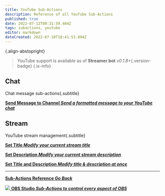 ```yaml
---
title: YouTube Sub-Actions
description: Reference of all YouTube Sub-Actions
published: true
date: 2022-07-12T00:31:59.404Z
tags: subactions, youtube
editor: markdown
dateCreated: 2022-07-10T18:41:53.894Z
---
```


<i class="mdi mdi-youtube text--youtube"></i>{.align-abstopright}

> YouTube support is available as of **Streamer.bot** *v0.1.8+*{.version-badge}
{.is-info}

## Chat
Chat message sub-actions{.subtitle}
<section class="btn-grid my-5">
  
  [<i class="mdi mdi-comment text--youtube"></i>**Send Message to Channel *Send a formatted message to your YouTube chat***](/en/Sub-Actions/Youtube/Send-Message-To-Channel-YouTube)

</section>

## Stream
YouTube stream management{.subtitle}
<section class="btn-grid my-5">
  
  [<i class="mdi mdi-format-title text--youtube"></i>**Set Title *Modify your current stream title***](/en/Sub-Actions/Youtube/Set-YouTube)
  
  [<i class="mdi mdi-text text--youtube"></i>**Set Description *Modify your current stream description***](/en/Sub-Actions/Youtube/Set-Description-YouTube)
    
  [<i class="mdi mdi-text-box-multiple text--youtube"></i> **Set Title and Description *Modify title &amp; description at once***](/en/Sub-Actions/Youtube/Set-Title-Description-YouTube)

</section>

---

<section class="btn-grid my-5">
    
  [<i class="mdi mdi-chevron-left"></i>**Sub-Actions Reference *Go Back***](/en/Sub-Actions)
  
  [<img src="https://streamer.bot/img/integrations/obs.svg"/> **OBS Studio *Sub-Actions to control every aspect of OBS***](/en/Sub-Actions/OBS)
  
</section>